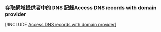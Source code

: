 ### <a name="access-dns-records-with-domain-provider"></a><span data-ttu-id="d7006-101">存取網域提供者中的 DNS 記錄</span><span class="sxs-lookup"><span data-stu-id="d7006-101">Access DNS records with domain provider</span></span>

[!INCLUDE [Access DNS records with domain provider](app-service-web-access-dns-records-no-h.md)]
